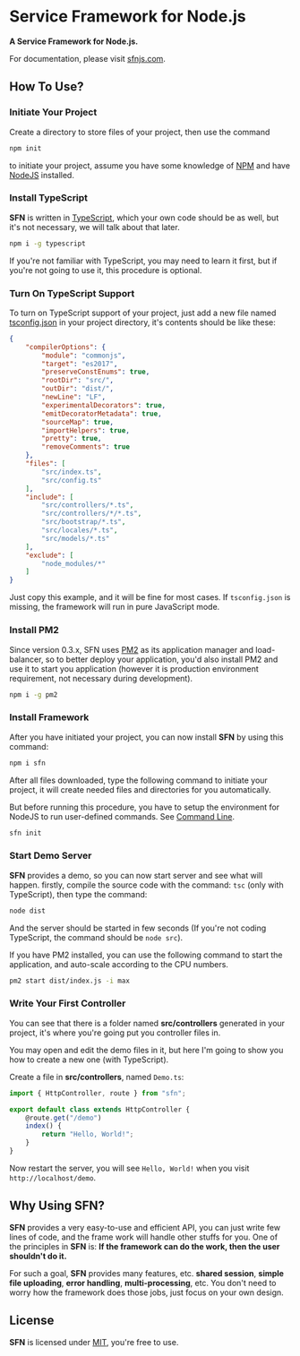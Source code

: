 # Service Framework for Node.js

**A Service Framework for Node.js.**

For documentation, please visit [sfnjs.com](https://sfnjs.com).

## How To Use?

### Initiate Your Project

Create a directory to store files of your project, then use the command

```sh
npm init
```

to initiate your project, assume you have some knowledge of 
[NPM](https://www.npmjs.com/) and have [NodeJS](https://nodejs.org) installed.

### Install TypeScript

**SFN** is written in [TypeScript](https://www.typescriptlang.org), which your
own code should be as well, but it's not necessary, we will talk about that 
later.

```sh
npm i -g typescript
```

If you're not familiar with TypeScript, you may need to learn it first, but 
if you're not going to use it, this procedure is optional.

### Turn On TypeScript Support

To turn on TypeScript support of your project, just add a new file named 
[tsconfig.json](https://www.typescriptlang.org/docs/handbook/tsconfig-json.html)
in your project directory, it's contents should be like these:

```json
{
    "compilerOptions": {
        "module": "commonjs",
        "target": "es2017",
        "preserveConstEnums": true,
        "rootDir": "src/",
        "outDir": "dist/",
        "newLine": "LF",
        "experimentalDecorators": true,
        "emitDecoratorMetadata": true,
        "sourceMap": true,
        "importHelpers": true,
        "pretty": true,
        "removeComments": true
    },
    "files": [
        "src/index.ts",
        "src/config.ts"
    ],
    "include": [
        "src/controllers/*.ts",
        "src/controllers/*/*.ts",
        "src/bootstrap/*.ts",
        "src/locales/*.ts",
        "src/models/*.ts"
    ],
    "exclude": [
        "node_modules/*"
    ]
}
```

Just copy this example, and it will be fine for most cases. If `tsconfig.json`
is missing, the framework will run in pure JavaScript mode.

### Install PM2

Since version 0.3.x, SFN uses [PM2](https://pm2.io) as its application manager 
and load-balancer, so to better deploy your application, you'd also install PM2
and use it to start you application (however it is production environment 
requirement, not necessary during development).

```sh
npm i -g pm2
```

### Install Framework

After you have initiated your project, you can now install **SFN** by using 
this command:

```sh
npm i sfn
```

After all files downloaded, type the following command to initiate your project,
it will create needed files and directories for you automatically.

But before running this procedure, you have to setup the environment for NodeJS 
to run user-defined commands. See [Command Line](./command-line).

```sh
sfn init
```

### Start Demo Server

**SFN** provides a demo, so you can now start server and see what will happen.
firstly, compile the source code with the command: `tsc` (only with 
TypeScript), then type the command:

```sh
node dist
```

And the server should be started in few seconds (If you're not coding TypeScript,
the command should be `node src`).

If you have PM2 installed, you can use the following command to start the 
application, and auto-scale according to the CPU numbers.

```sh
pm2 start dist/index.js -i max
```

### Write Your First Controller

You can see that there is a folder named **src/controllers** generated in your 
project, it's where you're going put you controller files in.

You may open and edit the demo files in it, but here I'm going to show you how
to create a new one (with TypeScript).

Create a file in **src/controllers**, named `Demo.ts`:

```typescript
import { HttpController, route } from "sfn";

export default class extends HttpController {
    @route.get("/demo")
    index() {
        return "Hello, World!";
    }
}
```

Now restart the server, you will see `Hello, World!` when you visit 
`http://localhost/demo`.

## Why Using **SFN**?

**SFN** provides a very easy-to-use and efficient API, you can just write few 
lines of code, and the frame work will handle other stuffs for you. One of the
principles in **SFN** is: **If the framework can do the work, then the user** 
**shouldn't do it.**

For such a goal, **SFN** provides many features, etc. **shared session**, 
**simple file uploading**, **error handling**, **multi-processing**, etc. You 
don't need to worry how the framework does those jobs, just focus on your own 
design.

## License

**SFN** is licensed under [MIT](./LICENSE), you're free to use.